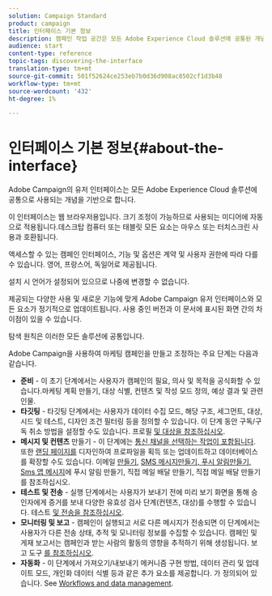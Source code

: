 ```yaml
---
solution: Campaign Standard
product: campaign
title: 인터페이스 기본 정보
description: 캠페인 작업 공간은 모든 Adobe Experience Cloud 솔루션에 공통된 개념을 기반으로 합니다.
audience: start
content-type: reference
topic-tags: discovering-the-interface
translation-type: tm+mt
source-git-commit: 501f52624ce253eb7b0d36d908ac8502cf1d3b48
workflow-type: tm+mt
source-wordcount: '432'
ht-degree: 1%

---
```



# 인터페이스 기본 정보{#about-the-interface}

Adobe Campaign의 유저 인터페이스는 모든 Adobe Experience Cloud 솔루션에 공통으로 사용되는 개념을 기반으로 합니다.

이 인터페이스는 웹 브라우저용입니다. 크기 조정이 가능하므로 사용되는 미디어에 자동으로 적용됩니다.데스크탑 컴퓨터 또는 태블릿 모든 요소는 마우스 또는 터치스크린 사용과 호환됩니다.

액세스할 수 있는 캠페인 인터페이스, 기능 및 옵션은 계약 및 사용자 권한에 따라 다를 수 있습니다. 영어, 프랑스어, 독일어로 제공됩니다.

설치 시 언어가 설정되어 있으므로 나중에 변경할 수 없습니다.

제공되는 다양한 사용 및 새로운 기능에 맞게 Adobe Campaign 유저 인터페이스와 모든 요소가 정기적으로 업데이트됩니다. 사용 중인 버전과 이 문서에 표시된 화면 간의 차이점이 있을 수 있습니다.

탐색 원칙은 이러한 모든 솔루션에 공통입니다.

Adobe Campaign을 사용하여 마케팅 캠페인을 만들고 조정하는 주요 단계는 다음과 같습니다.

* **준비** - 이 초기 단계에서는 사용자가 캠페인의 필요, 의사 및 목적을 공식화할 수 있습니다.마케팅 계획 만들기, 대상 식별, 컨텐츠 및 작성 모드 정의, 예상 결과 및 관련 인물.
* **타깃팅** - 타깃팅 단계에서는 사용자가 데이터 수집 모드, 해당 구조, 세그먼트, 대상, 시드 및 테스트, 디자인 조건 필터링 등을 정의할 수 있습니다. 이 단계 동안 구독/구독 취소 방법을 설정할 수도 있습니다. 프로필 [및 대상을 참조하십시오](../../audiences/using/about-profiles.md).
* **메시지 및 컨텐츠** 만들기 - 이 단계에는 [통신 채널을 선택하는 작업이 포함됩니다](../../channels/using/get-started-communication-channels.md). 또한 [랜딩 페이지를](../../channels/using/getting-started-with-landing-pages.md) 디자인하여 프로파일을 획득 또는 업데이트하고 데이터베이스를 확장할 수도 있습니다. 이메일 [만들기](../../channels/using/creating-an-email.md), [SMS 메시지](../../channels/using/creating-an-sms-message.md)[만들기, 푸시 알림](../../channels/using/preparing-and-sending-a-push-notification.md)[만들기, Sms 앱 메시지](../../channels/using/about-in-app-messaging.md)[](../../channels/using/creating-the-direct-mail.md)에 푸시 알림 만들기, 직접 메일 배달 만들기, 직접 메일 배달 만들기를 참조하십시오.
* **테스트 및 전송** - 실행 단계에서는 사용자가 보내기 전에 미리 보기 화면을 통해 승인자에게 증거를 보내 다양한 유효성 검사 단계(컨텐츠, 대상)를 수행할 수 있습니다. 테스트 [및 전송을 참조하십시오](../../sending/using/get-started-sending-messages.md).
* **모니터링 및 보고** - 캠페인이 실행되고 서로 다른 메시지가 전송되면 이 단계에서는 사용자가 다른 전송 상태, 추적 및 모니터링 정보를 수집할 수 있습니다. 캠페인 및 게재 보고서는 캠페인과 받는 사람의 활동의 영향을 추적하기 위해 생성됩니다. 보고 도구 [를 참조하십시오](../../reporting/using/about-dynamic-reports.md).
* **자동화** - 이 단계에서 가져오기/내보내기 메커니즘 구현 방법, 데이터 관리 및 업데이트 모드, 개인화 데이터 식별 등과 같은 추가 요소를 제공합니다. 가 정의되어 있습니다. See [Workflows and data management](../../automating/using/get-started-workflows.md).
